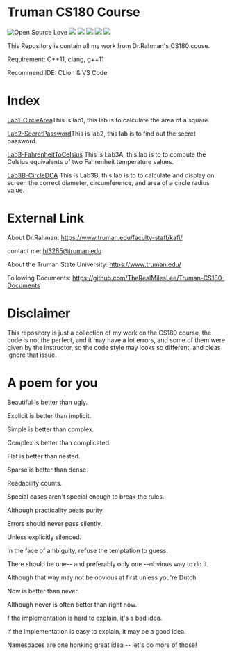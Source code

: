 # Truman CS180 Course
![Open Source Love](https://badges.frapsoft.com/os/v1/open-source.svg?v=103)
<a href="https://996.icu"><img src="https://img.shields.io/badge/link-996.icu-red.svg"></a>
<a href="https://img.shields.io"><img src="https://img.shields.io/badge/contributions-welcome-brightgreen.svg"></a> 
<a href="https://img.shields.io"><img src="https://img.shields.io/badge/C++-Learing-red.svg"></a>
<a href="https://img.shields.io"><img src="https://img.shields.io/badge/Creative-Design%26Build-blue.svg"></a>
<a href="https://img.shields.io"><img src="https://img.shields.io/badge/MilesLee-Computer%20Science-brightgreen.svg"></a>

This Repository is contain all my work from Dr.Rahman's CS180 couse.

Requirement: C++11, clang, g++11

Recommend IDE: CLion & VS Code
# Index
[Lab1-CircleArea](https://github.com/TheRealMilesLee/Spring2020-CS180/tree/master/lab1-CircleArea)This is lab1, this lab is to calculate the area of a square.

[Lab2-SecretPassword](https://github.com/TheRealMilesLee/Spring2020-CS180/tree/master/lab2-Secret)This is lab2, this lab is to find out the secret password.

[Lab3-FahrenheitToCelsius](https://github.com/TheRealMilesLee/Spring2020-CS180/tree/master/Lab3-FarhenhitToCelsius) This is Lab3A, this lab is to to compute the Celsius equivalents of two Fahrenheit temperature values.

[Lab3B-CircleDCA](https://github.com/TheRealMilesLee/Spring2020-CS180/tree/master/Lab3B-CircleDCA) This is Lab3B, this lab is to to calculate and display on screen the correct diameter, circumference, and area of a circle radius value.

# External Link

About Dr.Rahman: https://www.truman.edu/faculty-staff/kafi/

contact me: hl3265@truman.edu

About the Truman State University: https://www.truman.edu/

Following Documents: https://github.com/TheRealMilesLee/Truman-CS180-Documents

# Disclaimer
This repository is just a collection of my work on the CS180 course, the code is not the perfect, and it may have a lot errors, and some of them were given by the instructor, so the code style may looks so different, and pleas ignore that issue.

# A poem for you
Beautiful is better than ugly.

Explicit is better than implicit.

Simple is better than complex.

Complex is better than complicated.

Flat is better than nested.

Sparse is better than dense.

Readability counts.

Special cases aren't special enough to break the rules.

Although practicality beats purity.

Errors should never pass silently.

Unless explicitly silenced.

In the face of ambiguity, refuse the temptation to guess.

There should be one-- and preferably only one --obvious way to do it.

Although that way may not be obvious at first unless you're Dutch.

Now is better than never.

Although never is often better than right now.

f the implementation is hard to explain, it's a bad idea.

If the implementation is easy to explain, it may be a good idea.

Namespaces are one honking great idea -- let's do more of those!